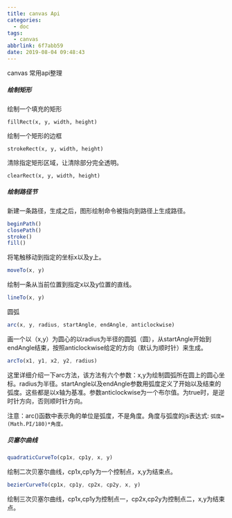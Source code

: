 ```yaml
---
title: canvas Api
categories:
  - doc
tags:
  - canvas
abbrlink: 6f7abb59
date: 2019-08-04 09:48:43
---
```


canvas 常用api整理
<!-- more -->
##### 绘制矩形

绘制一个填充的矩形
```
fillRect(x, y, width, height)
```
绘制一个矩形的边框
```
strokeRect(x, y, width, height)
```
清除指定矩形区域，让清除部分完全透明。
```
clearRect(x, y, width, height)
```

##### 绘制路径节
新建一条路径，生成之后，图形绘制命令被指向到路径上生成路径。
```javaScript
beginPath()
closePath()
stroke()
fill()
```

将笔触移动到指定的坐标x以及y上。
```javaScript
moveTo(x, y)
```

绘制一条从当前位置到指定x以及y位置的直线。
```javaScript
lineTo(x, y)
```

圆弧
```javaScript
arc(x, y, radius, startAngle, endAngle, anticlockwise)
```
画一个以（x,y）为圆心的以radius为半径的圆弧（圆），从startAngle开始到endAngle结束，按照anticlockwise给定的方向（默认为顺时针）来生成。

```javaScript
arcTo(x1, y1, x2, y2, radius)
```

这里详细介绍一下arc方法，该方法有六个参数：x,y为绘制圆弧所在圆上的圆心坐标。radius为半径。startAngle以及endAngle参数用弧度定义了开始以及结束的弧度。这些都是以x轴为基准。参数anticlockwise为一个布尔值。为true时，是逆时针方向，否则顺时针方向。

注意：arc()函数中表示角的单位是弧度，不是角度。角度与弧度的js表达式:
`弧度=(Math.PI/180)*角度。`

##### 贝塞尔曲线
```javaScript
quadraticCurveTo(cp1x, cp1y, x, y)
```
绘制二次贝塞尔曲线，cp1x,cp1y为一个控制点，x,y为结束点。
```javaScript
bezierCurveTo(cp1x, cp1y, cp2x, cp2y, x, y)
```
绘制三次贝塞尔曲线，cp1x,cp1y为控制点一，cp2x,cp2y为控制点二，x,y为结束点。
